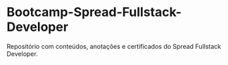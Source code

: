 # Bootcamp-Spread-Fullstack-Developer
Repositório com conteúdos, anotações e certificados do Spread Fullstack Developer.
